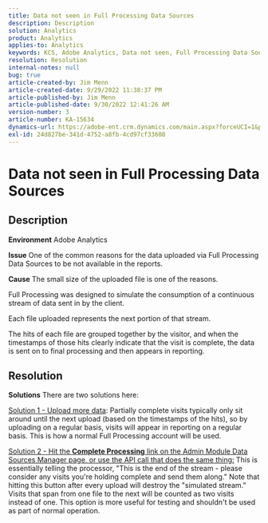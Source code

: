 ```yaml
---
title: Data not seen in Full Processing Data Sources
description: Description
solution: Analytics
product: Analytics
applies-to: Analytics
keywords: KCS, Adobe Analytics, Data not seen, Full Processing Data Sources, best practices
resolution: Resolution
internal-notes: null
bug: true
article-created-by: Jim Menn
article-created-date: 9/29/2022 11:38:37 PM
article-published-by: Jim Menn
article-published-date: 9/30/2022 12:41:26 AM
version-number: 3
article-number: KA-15634
dynamics-url: https://adobe-ent.crm.dynamics.com/main.aspx?forceUCI=1&pagetype=entityrecord&etn=knowledgearticle&id=16d995d4-4f40-ed11-9db1-0022480866ad
exl-id: 24d827be-341d-4752-a8fb-4cd97cf33608
---
```

# Data not seen in Full Processing Data Sources

## Description


<b>Environment</b>
 Adobe Analytics

<b>Issue</b>
 One of the common reasons for the data uploaded via Full Processing Data Sources to be not available in the reports.

<b>Cause</b>
 The small size of the uploaded file is one of the reasons.

Full Processing was designed to simulate the consumption of a continuous stream of data sent in by the client.

Each file uploaded represents the next portion of that stream.

The hits of each file are grouped together by the visitor, and when the timestamps of those hits clearly indicate that the visit is complete, the data is sent on to final processing and then appears in reporting.


## Resolution


<b>Solutions</b>
There are two solutions here:

<u>Solution 1 -&nbsp;Upload more data</u>:
Partially complete visits typically only sit around until the next upload (based on the timestamps of the hits), so by uploading on a regular basis, visits will appear in reporting on a regular basis.
This is how a normal Full Processing account will be used.

<u>Solution 2 -&nbsp;Hit the <b>Complete Processing</b> link on the Admin Module Data Sources Manager page, or use the API call that does the same thing:</u>
This is essentially telling the processor, "This is the end of the stream - please consider any visits you're holding complete and send them along."
Note that hitting this button after every upload will destroy the "simulated stream."
Visits that span from one file to the next will be counted as two visits instead of one.
This option is more useful for testing and shouldn't be used as part of normal operation.
